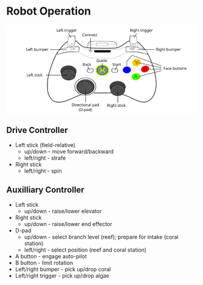 # Robot Operation
<img src="360_controller.png" width="660px"/>

## Drive Controller
* Left stick (field-relative)
  * up/down - move forward/backward
  * left/right - strafe
* Right stick
  * left/right - spin

## Auxilliary Controller
* Left stick
  * up/down - raise/lower elevator
* Right stick
  * up/down - raise/lower end effector
* D-pad
  * up/down - select branch level (reef); prepare for intake (coral station)
  * left/right - select position (reef and coral station)
* A button - engage auto-pilot
* B button - limit rotation
* Left/right bumper - pick up/drop coral 
* Left/right trigger - pick up/drop algae

